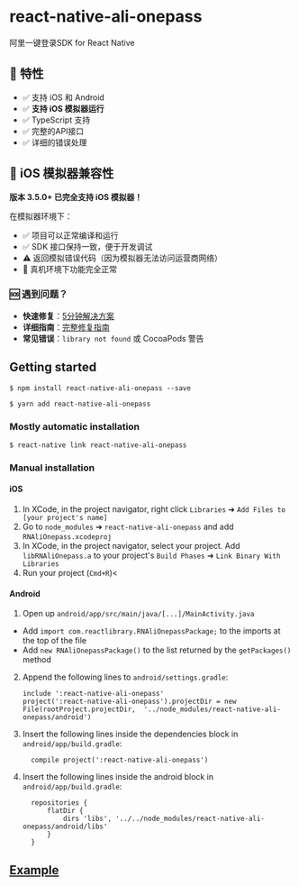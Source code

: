 # react-native-ali-onepass

阿里一键登录SDK for React Native

## 🎯 特性

- ✅ 支持 iOS 和 Android
- ✅ **支持 iOS 模拟器运行**
- ✅ TypeScript 支持
- ✅ 完整的API接口
- ✅ 详细的错误处理

## 🚨 iOS 模拟器兼容性

**版本 3.5.0+ 已完全支持 iOS 模拟器！**

在模拟器环境下：
- ✅ 项目可以正常编译和运行
- ✅ SDK 接口保持一致，便于开发调试
- ⚠️ 返回模拟错误代码（因为模拟器无法访问运营商网络）
- 📱 真机环境下功能完全正常

### 🆘 遇到问题？

- **快速修复**：[5分钟解决方案](./QUICK_FIX.md)
- **详细指南**：[完整修复指南](./iOS_SIMULATOR_FIX.md)
- **常见错误**：`library not found` 或 CocoaPods 警告

## Getting started

`$ npm install react-native-ali-onepass --save`

`$ yarn add react-native-ali-onepass`

### Mostly automatic installation

`$ react-native link react-native-ali-onepass`

### Manual installation


#### iOS

1. In XCode, in the project navigator, right click `Libraries` ➜ `Add Files to [your project's name]`
2. Go to `node_modules` ➜ `react-native-ali-onepass` and add `RNAliOnepass.xcodeproj`
3. In XCode, in the project navigator, select your project. Add `libRNAliOnepass.a` to your project's `Build Phases` ➜ `Link Binary With Libraries`
4. Run your project (`Cmd+R`)<

#### Android

1. Open up `android/app/src/main/java/[...]/MainActivity.java`
  - Add `import com.reactlibrary.RNAliOnepassPackage;` to the imports at the top of the file
  - Add `new RNAliOnepassPackage()` to the list returned by the `getPackages()` method
2. Append the following lines to `android/settings.gradle`:
  	```
  	include ':react-native-ali-onepass'
  	project(':react-native-ali-onepass').projectDir = new File(rootProject.projectDir, 	'../node_modules/react-native-ali-onepass/android')
  	```
3. Insert the following lines inside the dependencies block in `android/app/build.gradle`:
  	```
      compile project(':react-native-ali-onepass')
  	```
4. Insert the following lines inside the android block in `android/app/build.gradle`:
  	```
      repositories {
          flatDir {
              dirs 'libs', '../../node_modules/react-native-ali-onepass/android/libs'
          }
      }
  	```

## [Example](https://github.com/yoonzm/react-native-ali-onepass/blob/master/example/App.js)

